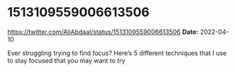 # 1513109559006613506
https://twitter.com/AliAbdaal/status/1513109559006613506
**Date:** 2022-04-10

Ever struggling trying to find focus? Here’s 5 different techniques that I use to stay focused that you may want to try
